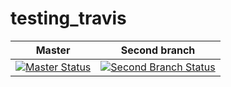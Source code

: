 # testing_travis
| Master        | Second branch |
| ------------- |:-------------:| 
| [![Master Status](https://travis-ci.org/ChiminhTT/testing_travis.svg?branch=master)](https://travis-ci.org/ChiminhTT/testing_travis) | [![Second Branch Status](https://travis-ci.org/ChiminhTT/testing_travis.svg?branch=second_branch)](https://travis-ci.org/ChiminhTT/testing_travis)|
